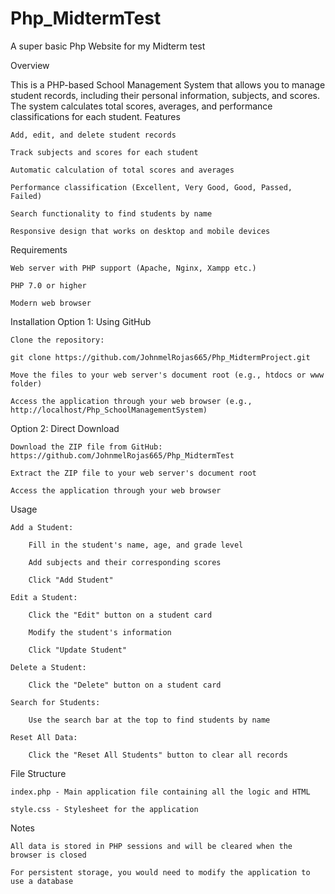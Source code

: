 # Php_MidtermTest
A super basic Php Website for my Midterm test


Overview

This is a PHP-based School Management System that allows you to manage student records, including their personal information, subjects, and scores. The system calculates total scores, averages, and performance classifications for each student.
Features

    Add, edit, and delete student records

    Track subjects and scores for each student

    Automatic calculation of total scores and averages

    Performance classification (Excellent, Very Good, Good, Passed, Failed)

    Search functionality to find students by name

    Responsive design that works on desktop and mobile devices

Requirements

    Web server with PHP support (Apache, Nginx, Xampp etc.)

    PHP 7.0 or higher

    Modern web browser

Installation
Option 1: Using GitHub

    Clone the repository:

    git clone https://github.com/JohnmelRojas665/Php_MidtermProject.git

    Move the files to your web server's document root (e.g., htdocs or www folder)

    Access the application through your web browser (e.g., http://localhost/Php_SchoolManagementSystem)

Option 2: Direct Download

    Download the ZIP file from GitHub: https://github.com/JohnmelRojas665/Php_MidtermTest

    Extract the ZIP file to your web server's document root

    Access the application through your web browser

Usage

    Add a Student:

        Fill in the student's name, age, and grade level

        Add subjects and their corresponding scores

        Click "Add Student"

    Edit a Student:

        Click the "Edit" button on a student card

        Modify the student's information

        Click "Update Student"

    Delete a Student:

        Click the "Delete" button on a student card

    Search for Students:

        Use the search bar at the top to find students by name

    Reset All Data:

        Click the "Reset All Students" button to clear all records

File Structure

    index.php - Main application file containing all the logic and HTML

    style.css - Stylesheet for the application

Notes

    All data is stored in PHP sessions and will be cleared when the browser is closed

    For persistent storage, you would need to modify the application to use a database
